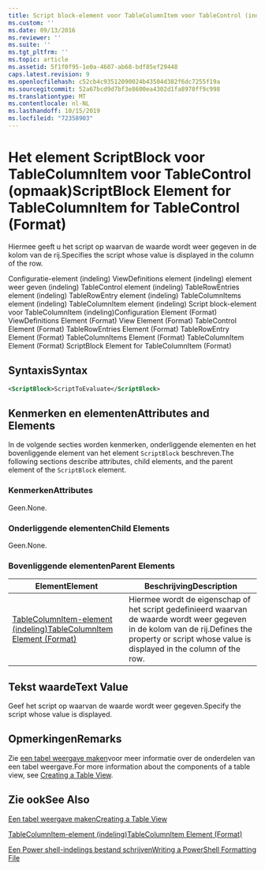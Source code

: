 ```yaml
---
title: Script block-element voor TableColumnItem voor TableControl (indeling) | Microsoft Docs
ms.custom: ''
ms.date: 09/13/2016
ms.reviewer: ''
ms.suite: ''
ms.tgt_pltfrm: ''
ms.topic: article
ms.assetid: 5f1f0f95-1e0a-4607-ab68-bdf85ef29448
caps.latest.revision: 9
ms.openlocfilehash: c52cb4c93512090024b43504d382f6dc7255f19a
ms.sourcegitcommit: 52a67bcd9d7bf3e8600ea4302d1fa8970ff9c998
ms.translationtype: MT
ms.contentlocale: nl-NL
ms.lasthandoff: 10/15/2019
ms.locfileid: "72358903"
---
```

# <a name="scriptblock-element-for-tablecolumnitem-for-tablecontrol-format"></a><span data-ttu-id="979d6-102">Het element ScriptBlock voor TableColumnItem voor TableControl (opmaak)</span><span class="sxs-lookup"><span data-stu-id="979d6-102">ScriptBlock Element for TableColumnItem for TableControl (Format)</span></span>

<span data-ttu-id="979d6-103">Hiermee geeft u het script op waarvan de waarde wordt weer gegeven in de kolom van de rij.</span><span class="sxs-lookup"><span data-stu-id="979d6-103">Specifies the script whose value is displayed in the column of the row.</span></span>

<span data-ttu-id="979d6-104">Configuratie-element (indeling) ViewDefinitions element (indeling) element weer geven (indeling) TableControl element (indeling) TableRowEntries element (indeling) TableRowEntry element (indeling) TableColumnItems element (indeling) TableColumnItem element (indeling) Script block-element voor TableColumnItem (indeling)</span><span class="sxs-lookup"><span data-stu-id="979d6-104">Configuration Element (Format) ViewDefinitions Element (Format) View Element (Format) TableControl Element (Format) TableRowEntries Element (Format) TableRowEntry Element (Format) TableColumnItems Element (Format) TableColumnItem Element (Format) ScriptBlock Element for TableColumnItem (Format)</span></span>

## <a name="syntax"></a><span data-ttu-id="979d6-105">Syntaxis</span><span class="sxs-lookup"><span data-stu-id="979d6-105">Syntax</span></span>

```xml
<ScriptBlock>ScriptToEvaluate</ScriptBlock>
```

## <a name="attributes-and-elements"></a><span data-ttu-id="979d6-106">Kenmerken en elementen</span><span class="sxs-lookup"><span data-stu-id="979d6-106">Attributes and Elements</span></span>

<span data-ttu-id="979d6-107">In de volgende secties worden kenmerken, onderliggende elementen en het bovenliggende element van het element `ScriptBlock` beschreven.</span><span class="sxs-lookup"><span data-stu-id="979d6-107">The following sections describe attributes, child elements, and the parent element of the `ScriptBlock` element.</span></span>

### <a name="attributes"></a><span data-ttu-id="979d6-108">Kenmerken</span><span class="sxs-lookup"><span data-stu-id="979d6-108">Attributes</span></span>

<span data-ttu-id="979d6-109">Geen.</span><span class="sxs-lookup"><span data-stu-id="979d6-109">None.</span></span>

### <a name="child-elements"></a><span data-ttu-id="979d6-110">Onderliggende elementen</span><span class="sxs-lookup"><span data-stu-id="979d6-110">Child Elements</span></span>

<span data-ttu-id="979d6-111">Geen.</span><span class="sxs-lookup"><span data-stu-id="979d6-111">None.</span></span>

### <a name="parent-elements"></a><span data-ttu-id="979d6-112">Bovenliggende elementen</span><span class="sxs-lookup"><span data-stu-id="979d6-112">Parent Elements</span></span>

|<span data-ttu-id="979d6-113">Element</span><span class="sxs-lookup"><span data-stu-id="979d6-113">Element</span></span>|<span data-ttu-id="979d6-114">Beschrijving</span><span class="sxs-lookup"><span data-stu-id="979d6-114">Description</span></span>|
|-------------|-----------------|
|[<span data-ttu-id="979d6-115">TableColumnItem-element (indeling)</span><span class="sxs-lookup"><span data-stu-id="979d6-115">TableColumnItem Element (Format)</span></span>](./tablecolumnitem-element-for-tablecolumnitems-for-tablecontrol-format.md)|<span data-ttu-id="979d6-116">Hiermee wordt de eigenschap of het script gedefinieerd waarvan de waarde wordt weer gegeven in de kolom van de rij.</span><span class="sxs-lookup"><span data-stu-id="979d6-116">Defines the property or script whose value is displayed in the column of the row.</span></span>|

## <a name="text-value"></a><span data-ttu-id="979d6-117">Tekst waarde</span><span class="sxs-lookup"><span data-stu-id="979d6-117">Text Value</span></span>

<span data-ttu-id="979d6-118">Geef het script op waarvan de waarde wordt weer gegeven.</span><span class="sxs-lookup"><span data-stu-id="979d6-118">Specify the script whose value is displayed.</span></span>

## <a name="remarks"></a><span data-ttu-id="979d6-119">Opmerkingen</span><span class="sxs-lookup"><span data-stu-id="979d6-119">Remarks</span></span>

<span data-ttu-id="979d6-120">Zie [een tabel weergave maken](./creating-a-table-view.md)voor meer informatie over de onderdelen van een tabel weergave.</span><span class="sxs-lookup"><span data-stu-id="979d6-120">For more information about the components of a table view, see [Creating a Table View](./creating-a-table-view.md).</span></span>

## <a name="see-also"></a><span data-ttu-id="979d6-121">Zie ook</span><span class="sxs-lookup"><span data-stu-id="979d6-121">See Also</span></span>

[<span data-ttu-id="979d6-122">Een tabel weergave maken</span><span class="sxs-lookup"><span data-stu-id="979d6-122">Creating a Table View</span></span>](./creating-a-table-view.md)

[<span data-ttu-id="979d6-123">TableColumnItem-element (indeling)</span><span class="sxs-lookup"><span data-stu-id="979d6-123">TableColumnItem Element (Format)</span></span>](./tablecolumnitem-element-for-tablecolumnitems-for-tablecontrol-format.md)

[<span data-ttu-id="979d6-124">Een Power shell-indelings bestand schrijven</span><span class="sxs-lookup"><span data-stu-id="979d6-124">Writing a PowerShell Formatting File</span></span>](./writing-a-powershell-formatting-file.md)
